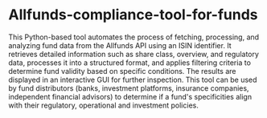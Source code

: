# Allfunds-compliance-tool-for-funds
This Python-based tool automates the process of fetching, processing, and analyzing fund data from the Allfunds API using an ISIN identifier. It retrieves detailed information such as share class, overview, and regulatory data, processes it into a structured format, and applies filtering criteria to determine fund validity based on specific conditions. The results are displayed in an interactive GUI for further inspection. This tool can be used by fund distributors (banks, investment platforms, insurance companies, independent financial advisors) to determine if a fund's specificities align with their regulatory, operational and investment policies.
